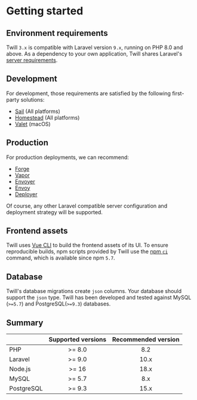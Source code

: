 # Getting started

## Environment requirements

Twill `3.x` is compatible with Laravel version `9.x`, running on PHP 8.0 and above. As a dependency to your
own application, Twill shares Laravel's
[server requirements](https://laravel.com/docs/10.x/deployment#server-requirements).

## Development

For development, those requirements are satisfied by the following first-party solutions:

- [Sail](https://laravel.com/docs/10.x/sail) (All platforms)
- [Homestead](https://laravel.com/docs/10.x/homestead) (All platforms)
- [Valet](https://laravel.com/docs/10.x/valet) (macOS)

## Production

For production deployments, we can recommend:

- [Forge](https://forge.laravel.com)
- [Vapor](https://vapor.laravel.com)
- [Envoyer](https://envoyer.io)
- [Envoy](https://laravel.com/docs/10.x/envoy)
- [Deployer](https://deployer.org/)

Of course, any other Laravel compatible server configuration and deployment strategy will be supported.

## Frontend assets

Twill uses [Vue CLI](https://cli.vuejs.org/) to build the frontend assets of its UI. To ensure reproducible builds, npm
scripts provided by Twill use
the [npm `ci`](https://blog.npmjs.org/post/171556855892/introducing-npm-ci-for-faster-more-reliable) command, which is
available since npm `5.7`.

## Database

Twill's database migrations create `json` columns. Your database should support the `json` type. Twill has been
developed and tested against MySQL (`>=5.7`) and PostgreSQL(`>=9.3`) databases.

## Summary

|            | Supported versions | Recommended version |
|:-----------|:------------------:|:-------------------:|
| PHP        |       >= 8.0       |         8.2         |
| Laravel    |       >= 9.0       |        10.x         |
| Node.js    |       >= 16        |        18.x         |
| MySQL      |       >= 5.7       |         8.x         |
| PostgreSQL |       >= 9.3       |        15.x         |

